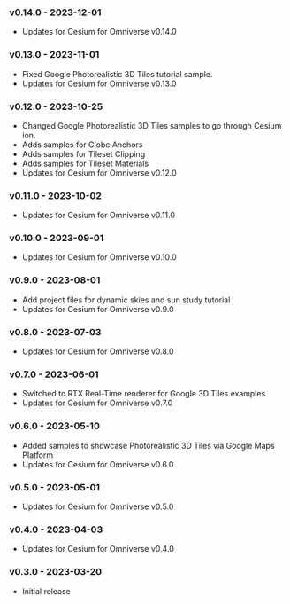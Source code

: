 ### v0.14.0 - 2023-12-01

- Updates for Cesium for Omniverse v0.14.0

### v0.13.0 - 2023-11-01

- Fixed Google Photorealistic 3D Tiles tutorial sample.
- Updates for Cesium for Omniverse v0.13.0

### v0.12.0 - 2023-10-25

- Changed Google Photorealistic 3D Tiles samples to go through Cesium ion.
- Adds samples for Globe Anchors
- Adds samples for Tileset Clipping
- Adds samples for Tileset Materials
- Updates for Cesium for Omniverse v0.12.0

### v0.11.0 - 2023-10-02

- Updates for Cesium for Omniverse v0.11.0

### v0.10.0 - 2023-09-01

- Updates for Cesium for Omniverse v0.10.0

### v0.9.0 - 2023-08-01

- Add project files for dynamic skies and sun study tutorial 
- Updates for Cesium for Omniverse v0.9.0

### v0.8.0 - 2023-07-03

- Updates for Cesium for Omniverse v0.8.0

### v0.7.0 - 2023-06-01

- Switched to RTX Real-Time renderer for Google 3D Tiles examples
- Updates for Cesium for Omniverse v0.7.0

### v0.6.0 - 2023-05-10

- Added samples to showcase Photorealistic 3D Tiles via Google Maps Platform 
- Updates for Cesium for Omniverse v0.6.0

### v0.5.0 - 2023-05-01

- Updates for Cesium for Omniverse v0.5.0

### v0.4.0 - 2023-04-03

- Updates for Cesium for Omniverse v0.4.0

### v0.3.0 - 2023-03-20

- Initial release